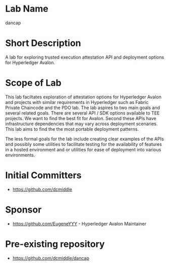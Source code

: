# Lab Name
dancap

# Short Description
A lab for exploring trusted execution attestation API and deployment options for Hyperledger Avalon.

# Scope of Lab
This lab faciltates exploration of attestation options for Hyperledger Avalon and projects with
similar requirements in Hyperledger such as Fabric Private Chaincode and the PDO lab.
The lab aspires to two main goals and several related goals. There are several API / SDK options
available to TEE projects. We want to find the best fit for Avalon. Second these APIs have
infrastructure dependencies that may vary across deployment scenaries. This lab aims to find the
the most portable deployment patterns.

The less formal goals for the lab include creating clear examples of the APIs and possibly some
utilities to facilitate testing for the availability of features in a hosted environment and or
utilities for ease of deployment into various environments.

# Initial Committers
- https://github.com/dcmiddle

# Sponsor
- https://github.com/EugeneYYY - Hyperledger Avalon Maintainer

# Pre-existing repository
- https://github.com/dcmiddle/dancap

